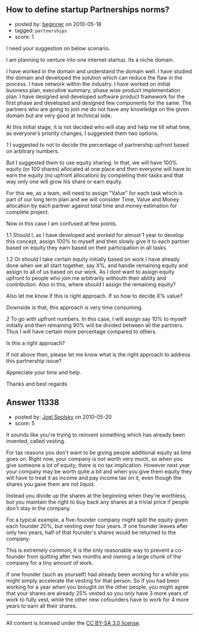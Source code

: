 ## How to define startup Partnerships norms?

- posted by: [beginner](https://stackexchange.com/users/-1/1232-beginner) on 2010-05-18
- tagged: `partnerships`
- score: 1

I need your suggestion on below scenario.

I am planning to venture into one internet startup. Its a niche domain. 

I have worked in the domain and understand the domain well. I have studied the domain and developed the solution which can reduce the flaw in the process. I have network within the industry. I have worked on initial business plan, executive summary, phase wise product implementation plan. I have designed and developed software product framework for the first phase and developed and designed few components for the same. The partners who are going to join me do not have any knowledge on the given domain but are very good at technical side.

At this initial stage, it is not decided who will stay and help me till what time, as everyone's priority changes, I suggested them two options.


*1* I suggested to not to decide the percentage of partnership upfront based on arbitrary numbers.

But I suggested them to use equity sharing. In that, we will have 100% equity (or 100 shares) allocated at one place and then everyone will have to earn the equity (no upfront allocation) by completing their tasks and that way only one will grow his share or earn equity.

For this we, as a team, will need to assign "Value" for each task which is part of our long term plan and we will consider Time, Value and Money allocation by each partner against total time and money estimation for complete project.

Now in this case I am confused at few points.

1.1 Should I, as I have developed and worked for almost 1 year to develop this concept, assign 100% to myself and then slowly give it to each partner based on equity they earn based on their participation in all tasks. 

1.2 Or should I take certain equity initially based on work I have already done when we all start together, say X%, and handle remaining equity and assign to all of us based on our work. As I dont want to assign equity upfront to people who join me arbitrarily withouth their ability and contribution. Also in this, where should I assign the remaining equity?

Also let me know if this is right approach. If so how to decide X% value?

Downside is that, this approach is very time consuming.

*2* To go with upfront numbers. In this case, I will assign say 10% to myself initially and then remaining 90% will be divided between all the partners. Thus I will have certain more percentage compared to others.

Is this a right approach? 

If not above then, please let me know what is the right approach to address this partnership issue?

Appreciate your time and help.

Thanks and best regards


## Answer 11338

- posted by: [Joel Spolsky](https://stackexchange.com/users/-1/4335-joel-spolsky) on 2010-05-20
- score: 5

It sounds like you're trying to reinvent something which has already been invented, called vesting.

For tax reasons you don't want to be giving people additional equity as time goes on. Right now, your company is not worth very much, so when you give someone a lot of equity, there is no tax implication. However next year your company may be worth quite a bit and when you give them equity they will have to treat it as income and pay income tax on it, even though the shares you gave them are not liquid.

Instead you divide up the shares at the beginning when they're worthless, but you maintain the right to buy back any shares at a trivial price if people don't stay in the company.

For a typical example, a five-founder company might split the equity given each founder 20%, but vesting over four years. If one founder leaves after only two years, half of that founder's shares would be returned to the company.

This is extremely common; it is the only reasonable way to prevent a co-founder from quitting after two months and owning a large chunk of the company for a tiny amount of work.

If one founder (such as yourself) had already been working for a while you might simply accelerate the vesting for that person. So if you had been working for a year when you brought on the other people, you might agree that your shares are already 25% vested so you only have 3 more years of work to fully vest, while the other new cofounders have to work for 4 more years to earn all their shares.




---

All content is licensed under the [CC BY-SA 3.0 license](https://creativecommons.org/licenses/by-sa/3.0/).
